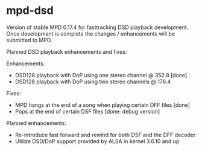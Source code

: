 mpd-dsd
=======

Version of stable MPD 0.17.4 for fasttracking DSD playback development.
Once development is complete the changes / enhancements will be submitted to
MPD.

Planned DSD playback enhancements and fixes:

Enhancements:
- DSD128 playback with DoP using one stereo channel @ 352.8 [done]
- DSD128 playback with DoP using two stereo channels @ 176.4

Fixes:
- MPD hangs at the end of a song when playing certain DFF files [done]
- Pops at the end of certain DSF files [done: debug version]

Planned enhancements:
- Re-introduce fast forward and rewind for both DSF and the DFF decoder
- Utilize DSD/DoP support provided by ALSA in kernel 3.6.10 and up


